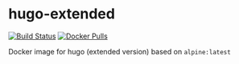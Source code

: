 # hugo-extended
[![Build Status](https://travis-ci.org/eternal-flame-AD/hugo-extended.svg?branch=master)](https://travis-ci.org/eternal-flame-AD/hugo-extended)
[![Docker Pulls](https://img.shields.io/docker/pulls/efad/hugo-extended.svg)](https://hub.docker.com/r/efad/hugo-extended/)


Docker image for hugo (extended version) based on `alpine:latest`